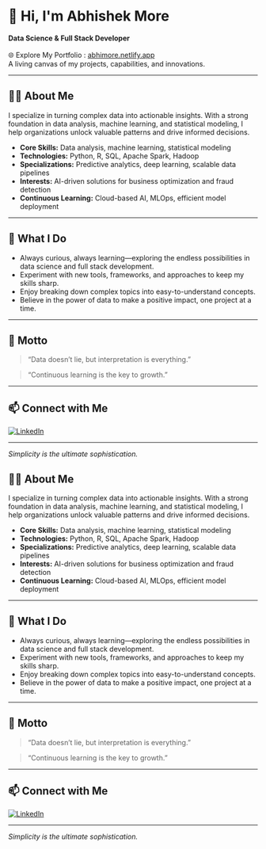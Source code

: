 
# 👋 Hi, I'm Abhishek More 

**Data Science & Full Stack Developer**<br><br>
🌐 Explore My Portfolio : [abhimore.netlify.app](https://abhimore.netlify.app/) <br>
A living canvas of my projects, capabilities, and innovations.

---



## 👨‍💻 About Me

I specialize in turning complex data into actionable insights. With a strong foundation in data analysis, machine learning, and statistical modeling, I help organizations unlock valuable patterns and drive informed decisions.

- **Core Skills:** Data analysis, machine learning, statistical modeling
- **Technologies:** Python, R, SQL, Apache Spark, Hadoop
- **Specializations:** Predictive analytics, deep learning, scalable data pipelines
- **Interests:** AI-driven solutions for business optimization and fraud detection
- **Continuous Learning:** Cloud-based AI, MLOps, efficient model deployment


---

## 🚀 What I Do

- Always curious, always learning—exploring the endless possibilities in data science and full stack development.
- Experiment with new tools, frameworks, and approaches to keep my skills sharp.
- Enjoy breaking down complex topics into easy-to-understand concepts.
- Believe in the power of data to make a positive impact, one project at a time.

---

## 🌱 Motto

> “Data doesn’t lie, but interpretation is everything.”

> “Continuous learning is the key to growth.”

---

## 📫 Connect with Me

[![LinkedIn](https://img.shields.io/badge/LinkedIn-blue?logo=linkedin&logoColor=white)](https://www.linkedin.com/in/abhishek-more-363bb62b8)

---

_Simplicity is the ultimate sophistication._

## 👨‍💻 About Me

I specialize in turning complex data into actionable insights. With a strong foundation in data analysis, machine learning, and statistical modeling, I help organizations unlock valuable patterns and drive informed decisions.

- **Core Skills:** Data analysis, machine learning, statistical modeling
- **Technologies:** Python, R, SQL, Apache Spark, Hadoop
- **Specializations:** Predictive analytics, deep learning, scalable data pipelines
- **Interests:** AI-driven solutions for business optimization and fraud detection
- **Continuous Learning:** Cloud-based AI, MLOps, efficient model deployment

---

## 🚀 What I Do

- Always curious, always learning—exploring the endless possibilities in data science and full stack development.
- Experiment with new tools, frameworks, and approaches to keep my skills sharp.
- Enjoy breaking down complex topics into easy-to-understand concepts.
- Believe in the power of data to make a positive impact, one project at a time.

---

## 🌱 Motto

> “Data doesn’t lie, but interpretation is everything.”

> “Continuous learning is the key to growth.”

---

## 📫 Connect with Me

[![LinkedIn](https://img.shields.io/badge/LinkedIn-blue?logo=linkedin&logoColor=white)](https://www.linkedin.com/in/abhishek-more-363bb62b8)

---

_Simplicity is the ultimate sophistication._ 

